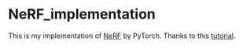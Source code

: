 # NeRF_implementation

This is my implementation of [NeRF](https://arxiv.org/abs/2003.08934) by PyTorch. Thanks to this [tutorial](https://towardsdatascience.com/its-nerf-from-nothing-build-a-vanilla-nerf-with-pytorch-7846e4c45666). 